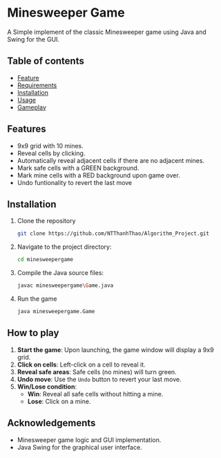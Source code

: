 ﻿# Minesweeper Game

A Simple implement of the classic Minesweeper game using Java and Swing for the GUI.

## Table of contents
- [Feature](#feature)
- [Requirements](#requirements)
- [Installation](#installation)
- [Usage](#usage)
- [Gameplay](#gameplay)


## Features
- 9x9 grid with 10 mines.
- Reveal cells by clicking.
- Automatically reveal adjacent cells if there are no adjacent mines.
- Mark safe cells with a GREEN background.
- Mark mine cells with a RED background upon game over.
- Undo funtionality to revert the last move


## Installation
1. Clone the repository
    ```sh 
    git clone https://github.com/NTThanhThao/Algorithm_Project.git
    ```
2. Navigate to the project directory:
    ```sh
    cd minesweepergame
    ```
3. Compile the Java source files:
    ```sh
    javac minesweepergame\Game.java
    ```
4. Run the game
    ```sh
    java minesweepergame.Game
    ```

## How to play

1. **Start the game**: Upon launching, the game window will display a 9x9 grid.
2. **Click on cells**: Left-click on a cell to reveal it.
3. **Reveal safe areas**: Safe cells (no mines) will turn green.
4. **Undo move**: Use the `Undo` button to revert your last move.
5. **Win/Lose condition**:
    - **Win**: Reveal all safe cells without hitting a mine.
    - **Lose**: Click on a mine.


## Acknowledgements

- Minesweeper game logic and GUI implementation.
- Java Swing for the graphical user interface.

